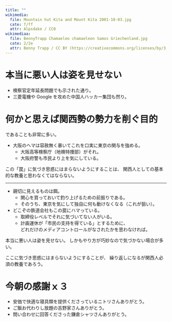 ```yaml
---
title: ""
wikimedia:
  file: Mountain hut Kita and Mount Kita 2001-10-03.jpg
  cate: f/ff
  attr: Alpsdake / CC0
wikimediaa:
  file: BennyTrapp Chamaeleo chamaeleon Samos Griechenland.jpg
  cate: 2/2e
  attr: Benny Trapp / CC BY (https://creativecommons.org/licenses/by/3.0)
---
```


# 本当に悪い人は姿を見せない

* 検察官定年延長問題でも示された通り。
* 三菱電機や Google を攻めた中国人ハッカー集団も然り。


# 何かと思えば関西勢の勢力を削ぐ目的

であることも非常に多い。

* 大阪のヘマは容赦無く暴いてこれを口実に東京の関与を強める。
  * 大阪高等検察庁（地検特捜部）がそれ。
  * 大阪府警も市民より上を気にしている。

この「罠」に気づき思惑にはまらないようにすることは、
関西人としての基本的な教養と思わなくてはならない。

----

* 親切に見えるものは餌。  
  * 関心を買っておいて釣り上げるための前振りである。  
  * そのうち、東京を気にして独自に何も動けなくなる（これが狙い）。
* どこぞの鉄道会社もこの罠にハマっている。  
  * 取締役レベルでそれに気づいてない人がいる。
  * 計画運休が「市民の支持を得ている」とするために、  
    どれだけのメディアコントロールがなされたかを思わなければ。

本当に悪い人は姿を見せない。
しかもやり方が巧妙なので気づかない場合が多い。

ここに気づき思惑にはまらないようにすることが、
繰り返しになるが関西人必須の教養であろう。


# 今朝の感謝ｘ３

* 安価で快適な寝具類を提供くださっているニトリさんありがとう。
* ご飯お代わりし放題の吉野家さんありがとう。
* 問い合わせに回答くださった鎌倉シャツさんありがとう。


